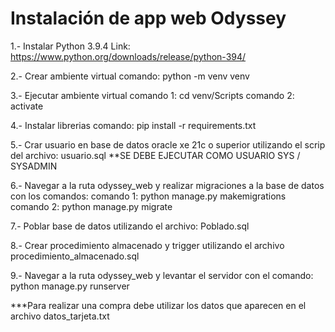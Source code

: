 # Instalación de app web Odyssey
1.- Instalar Python 3.9.4
        Link: https://www.python.org/downloads/release/python-394/

2.- Crear ambiente virtual
        comando: python -m venv venv

3.- Ejecutar ambiente virtual
        comando 1: cd venv/Scripts
        comando 2: activate

4.- Instalar librerias
        comando: pip install -r requirements.txt

5.- Crar usuario en base de datos oracle xe 21c o superior utilizando el scrip del archivo:
        usuario.sql
        **SE DEBE EJECUTAR COMO USUARIO SYS / SYSADMIN

6.- Navegar a la ruta odyssey_web y realizar migraciones a la base de datos con los comandos:
        comando 1: python manage.py makemigrations
        comando 2: python manage.py migrate

7.- Poblar base de datos utilizando el archivo:
        Poblado.sql

8.- Crear procedimiento almacenado y trigger utilizando el archivo
        procedimiento_almacenado.sql

9.- Navegar a la ruta odyssey_web y levantar el servidor con el comando:
        python manage.py runserver

***Para realizar una compra debe utilizar los datos que aparecen en el archivo
        datos_tarjeta.txt